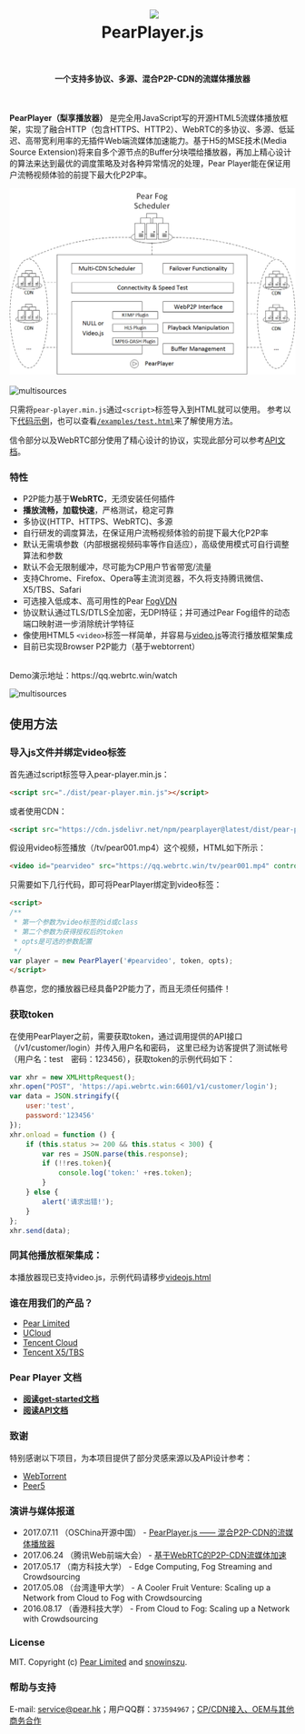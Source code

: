 <h1 align="center">
  <img src="fig/pear.png" height="220"></img>
  <br>
  PearPlayer.js
  <br>
  <br>
</h1>

<h4 align="center">一个支持多协议、多源、混合P2P-CDN的流媒体播放器</h4>
<br>

**PearPlayer（梨享播放器）** 是完全用JavaScript写的开源HTML5流媒体播放框架，实现了融合HTTP（包含HTTPS、HTTP2）、WebRTC的多协议、多源、低延迟、高带宽利用率的无插件Web端流媒体加速能力。基于H5的MSE技术(Media Source Extension)将来自多个源节点的Buffer分块喂给播放器，再加上精心设计的算法来达到最优的调度策略及对各种异常情况的处理，Pear Player能在保证用户流畅视频体验的前提下最大化P2P率。

![multisources](fig/PearPlayer.png)
<br>
<br>
![multisources](fig/fogvdn_multisources.png)

只需将`pear-player.min.js`通过`<script>`标签导入到HTML就可以使用。 参考以下[代码示例](#使用方法)，也可以查看[`/examples/test.html`](/examples/test.html)来了解使用方法。

信令部分以及WebRTC部分使用了精心设计的协议，实现此部分可以参考[API文档](docs/get-started.md)。<br/>

### 特性

- P2P能力基于**WebRTC**，无须安装任何插件
- **播放流畅，加载快速**，严格测试，稳定可靠
- 多协议(HTTP、HTTPS、WebRTC)、多源
- 自行研发的调度算法，在保证用户流畅视频体验的前提下最大化P2P率
- 默认无需填参数（内部根据视频码率等作自适应），高级使用模式可自行调整算法和参数
- 默认不会无限制缓冲，尽可能为CP用户节省带宽/流量
- 支持Chrome、Firefox、Opera等主流浏览器，不久将支持腾讯微信、X5/TBS、Safari
- 可选接入低成本、高可用性的Pear [FogVDN](https://github.com/PearInc/FogVDN)
- 协议默认通过TLS/DTLS全加密，无DPI特征；并可通过Pear Fog组件的动态端口映射进一步消除统计学特征
- 像使用HTML5 `<video>`标签一样简单，并容易与[video.js](https://github.com/videojs/video.js)等流行播放框架集成
- 目前已实现Browser P2P能力（基于webtorrent）
<br>
Demo演示地址：https://qq.webrtc.win/watch

![multisources](fig/bitmap.jpeg)

## 使用方法

### 导入js文件并绑定video标签
首先通过script标签导入pear-player.min.js：
```html
<script src="./dist/pear-player.min.js"></script>
```
或者使用CDN：
```html
<script src="https://cdn.jsdelivr.net/npm/pearplayer@latest/dist/pear-player.min.js"></script>
```
假设用video标签播放（/tv/pear001.mp4）这个视频，HTML如下所示：
```html
<video id="pearvideo" src="https://qq.webrtc.win/tv/pear001.mp4" controls>
```
只需要如下几行代码，即可将PearPlayer绑定到video标签：
```html
<script>
/**
 * 第一个参数为video标签的id或class
 * 第二个参数为获得授权后的token
 * opts是可选的参数配置
 */
var player = new PearPlayer('#pearvideo', token, opts);
</script>
```
恭喜您，您的播放器已经具备P2P能力了，而且无须任何插件！

### 获取token
在使用PearPlayer之前，需要获取token，通过调用提供的API接口（/v1/customer/login）并传入用户名和密码，
这里已经为访客提供了测试帐号（用户名：test　密码：123456），获取token的示例代码如下：
```js
var xhr = new XMLHttpRequest();
xhr.open("POST", 'https://api.webrtc.win:6601/v1/customer/login');
var data = JSON.stringify({
    user:'test',
    password:'123456'
});
xhr.onload = function () {
    if (this.status >= 200 && this.status < 300) {
        var res = JSON.parse(this.response);
        if (!!res.token){
            console.log('token:' +res.token);
        }
    } else {
        alert('请求出错!');
    }
};
xhr.send(data);
```

### 同其他播放框架集成：
本播放器现已支持video.js，示例代码请移步[videojs.html](examples/videojs/videojs.html)

### 谁在用我们的产品？

+ [Pear Limited](https://pear.hk)
+ [UCloud](https://www.ucloud.cn)
+ [Tencent Cloud](https://qcloud.com)
+ [Tencent X5/TBS](https://x5.tencent.com/tbs/)

### Pear Player 文档
- **[阅读get-started文档](docs/get-started.md)**
- **[阅读API文档](docs/api.md)**

### 致谢
特别感谢以下项目，为本项目提供了部分灵感来源以及API设计参考：

- [WebTorrent](https://github.com/webtorrent/webtorrent)
- [Peer5](https://www.peer5.com/#)

### 演讲与媒体报道

- 2017.07.11 （OSChina开源中国） - [PearPlayer.js —— 混合P2P-CDN的流媒体播放器](https://www.oschina.net/p/PearPlayerjs)
- 2017.06.24 （腾讯Web前端大会） - [基于WebRTC的P2P-CDN流媒体加速](http://www.itdks.com/dakashuo/new/dakalive/detail/2577)
- 2017.05.17 （南方科技大学） - Edge Computing, Fog Streaming and Crowdsourcing
- 2017.05.08 （台湾逢甲大学） - A Cooler Fruit Venture: Scaling up a Network from Cloud to Fog with Crowdsourcing
- 2016.08.17 （香港科技大学） - From Cloud to Fog: Scaling up a Network with Crowdsourcing

### License

MIT. Copyright (c) [Pear Limited](https://pear.hk) and [snowinszu](https://github.com/snowinszu).

### 帮助与支持
E-mail: <service@pear.hk>；用户QQ群：`373594967`；[CP/CDN接入、OEM与其他商务合作](https://github.com/PearInc/FogVDN)
